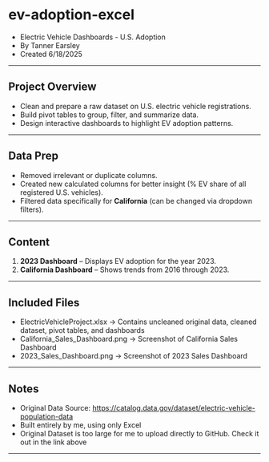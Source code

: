 # ev-adoption-excel
- Electric Vehicle Dashboards - U.S. Adoption
- By Tanner Earsley
- Created 6/18/2025
  
--- 

## Project Overview
- Clean and prepare a raw dataset on U.S. electric vehicle registrations.
- Build pivot tables to group, filter, and summarize data.
- Design interactive dashboards to highlight EV adoption patterns.

---

## Data Prep
- Removed irrelevant or duplicate columns.
- Created new calculated columns for better insight (% EV share of all registered U.S. vehicles).
- Filtered data specifically for **California** (can be changed via dropdown filters).

---

## Content
1. **2023 Dashboard** – Displays EV adoption for the year 2023.
2. **California Dashboard** – Shows trends from 2016 through 2023.

---

## Included Files
- ElectricVehicleProject.xlsx → Contains uncleaned original data, cleaned dataset, pivot tables, and dashboards
- California_Sales_Dashboard.png → Screenshot of California Sales Dashboard
- 2023_Sales_Dashboard.png → Screenshot of 2023 Sales Dashboard

---

## Notes
- Original Data Source: https://catalog.data.gov/dataset/electric-vehicle-population-data
- Built entirely by me, using only Excel
- Original Dataset is too large for me to upload directly to GitHub. Check it out in the link above

---
